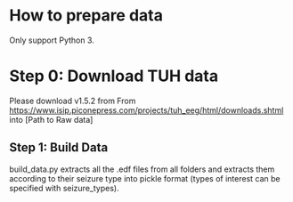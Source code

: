 # How to prepare data

Only support Python 3.

# Step 0: Download TUH data
Please download v1.5.2 from From https://www.isip.piconepress.com/projects/tuh_eeg/html/downloads.shtml into [Path to Raw data]


## Step 1: Build Data
build_data.py extracts all the .edf files from all folders and extracts them according to their seizure type into pickle format (types of interest can be specified with seizure_types).